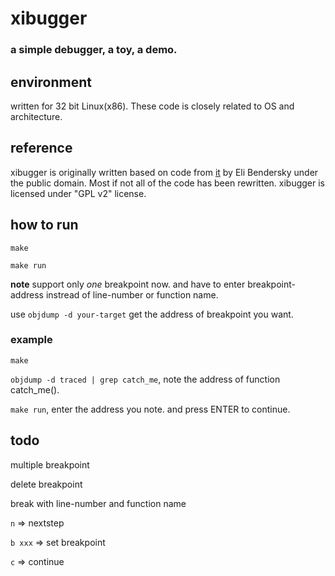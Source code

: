 # xibugger

### a simple debugger, a toy, a demo.

## environment
written for 32 bit Linux(x86). These code is closely related to OS and architecture.

## reference
xibugger is originally written based on code from [it](http://eli.thegreenplace.net/2011/01/23/how-debuggers-work-part-1/) by Eli Bendersky under the public domain. Most if not all of the code has been rewritten. xibugger is licensed under "GPL v2" license.

## how to run
`make`

`make run`

**note** support only *one* breakpoint now. and have to enter breakpoint-address instread of line-number or 
function name. 

use `objdump -d your-target` get the address of breakpoint you want.

### example

`make`

`objdump -d traced | grep catch_me`, note the address of function catch\_me().

`make run`, enter the address you note. and press ENTER to continue.


## todo
multiple breakpoint

delete breakpoint

break with line-number and function name

`n` => nextstep

`b xxx` => set breakpoint

`c` => continue

